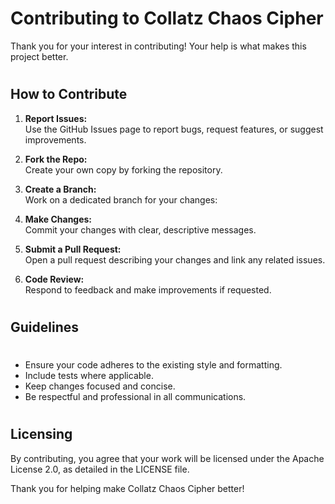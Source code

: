 # Contributing to Collatz Chaos Cipher

Thank you for your interest in contributing! Your help is what makes this project better.
#
## How to Contribute
1. **Report Issues:**  
   Use the GitHub Issues page to report bugs, request features, or suggest improvements.

2. **Fork the Repo:**  
   Create your own copy by forking the repository.

3. **Create a Branch:**  
   Work on a dedicated branch for your changes:

4. **Make Changes:**  
Commit your changes with clear, descriptive messages.

5. **Submit a Pull Request:**  
Open a pull request describing your changes and link any related issues.

6. **Code Review:**  
Respond to feedback and make improvements if requested.
#
#
## Guidelines
#
- Ensure your code adheres to the existing style and formatting.
- Include tests where applicable.
- Keep changes focused and concise.
- Be respectful and professional in all communications.
#
#
## Licensing

By contributing, you agree that your work will be licensed under the Apache License 2.0, as detailed in the LICENSE file.

Thank you for helping make Collatz Chaos Cipher better!

